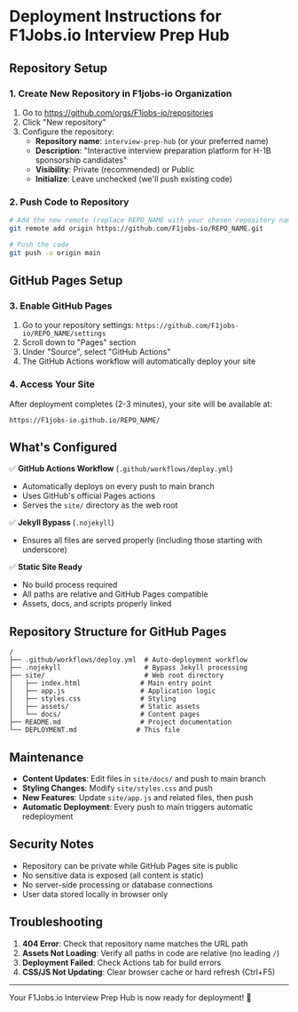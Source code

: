 # Deployment Instructions for F1Jobs.io Interview Prep Hub

## Repository Setup

### 1. Create New Repository in F1jobs-io Organization

1. Go to https://github.com/orgs/F1jobs-io/repositories
2. Click "New repository"
3. Configure the repository:
   - **Repository name**: `interview-prep-hub` (or your preferred name)
   - **Description**: "Interactive interview preparation platform for H-1B sponsorship candidates"
   - **Visibility**: Private (recommended) or Public
   - **Initialize**: Leave unchecked (we'll push existing code)

### 2. Push Code to Repository

```bash
# Add the new remote (replace REPO_NAME with your chosen repository name)
git remote add origin https://github.com/F1jobs-io/REPO_NAME.git

# Push the code
git push -u origin main
```

## GitHub Pages Setup

### 3. Enable GitHub Pages

1. Go to your repository settings: `https://github.com/F1jobs-io/REPO_NAME/settings`
2. Scroll down to "Pages" section
3. Under "Source", select "GitHub Actions"
4. The GitHub Actions workflow will automatically deploy your site

### 4. Access Your Site

After deployment completes (2-3 minutes), your site will be available at:
```
https://F1jobs-io.github.io/REPO_NAME/
```

## What's Configured

✅ **GitHub Actions Workflow** (`.github/workflows/deploy.yml`)
- Automatically deploys on every push to main branch
- Uses GitHub's official Pages actions
- Serves the `site/` directory as the web root

✅ **Jekyll Bypass** (`.nojekyll`)
- Ensures all files are served properly (including those starting with underscore)

✅ **Static Site Ready**
- No build process required
- All paths are relative and GitHub Pages compatible
- Assets, docs, and scripts properly linked

## Repository Structure for GitHub Pages

```
/
├── .github/workflows/deploy.yml  # Auto-deployment workflow
├── .nojekyll                     # Bypass Jekyll processing
├── site/                         # Web root directory
│   ├── index.html               # Main entry point
│   ├── app.js                   # Application logic
│   ├── styles.css               # Styling
│   ├── assets/                  # Static assets
│   └── docs/                    # Content pages
├── README.md                    # Project documentation
└── DEPLOYMENT.md               # This file
```

## Maintenance

- **Content Updates**: Edit files in `site/docs/` and push to main branch
- **Styling Changes**: Modify `site/styles.css` and push
- **New Features**: Update `site/app.js` and related files, then push
- **Automatic Deployment**: Every push to main triggers automatic redeployment

## Security Notes

- Repository can be private while GitHub Pages site is public
- No sensitive data is exposed (all content is static)
- No server-side processing or database connections
- User data stored locally in browser only

## Troubleshooting

1. **404 Error**: Check that repository name matches the URL path
2. **Assets Not Loading**: Verify all paths in code are relative (no leading `/`)
3. **Deployment Failed**: Check Actions tab for build errors
4. **CSS/JS Not Updating**: Clear browser cache or hard refresh (Ctrl+F5)

---

Your F1Jobs.io Interview Prep Hub is now ready for deployment! 🚀